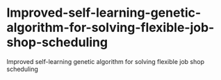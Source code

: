 # Improved-self-learning-genetic-algorithm-for-solving-flexible-job-shop-scheduling
Improved self-learning genetic algorithm for solving flexible job shop scheduling
